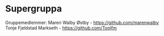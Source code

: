 # Supergruppa

Gruppemedlemmer:
Maren Walby Østby - https://github.com/marenwalby
Tonje Fjeldstad Markseth - https://github.com/Tonjfm

